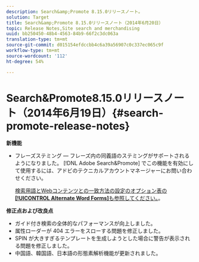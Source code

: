 ```yaml
---
description: Search&amp;Promote 8.15.0リリースノート。
solution: Target
title: Search&amp;Promote 8.15.0リリースノート（2014年6月20日）
topic: Release Notes,Site search and merchandising
uuid: bb250450-48b4-4563-84b9-66f2c3dc063a
translation-type: tm+mt
source-git-commit: d015154efdccbb4c6a39a56907c0c337ec065c9f
workflow-type: tm+mt
source-wordcount: '112'
ht-degree: 54%

---
```



# Search&amp;Promote8.15.0リリースノート（2014年6月19日）{#search-promote-release-notes}

**新機能**

* フレーズステミング — フレーズ内の同義語のステミングがサポートされるようになりました。  [!DNL Adobe Search&Promote] でこの機能を有効にして使用するには、アドビのテクニカルアカウントマネージャーにお問い合わせください。

   [検索用語とWebコンテンツとの一致方法の設定のオプション表の&#x200B;**[!UICONTROL Alternate Word Forms]**&#x200B;も参照してください。](../c-about-linguistics-menu/c-about-words-and-language.md#task_351A9144A51F4B41923BDBACDEF3B616)。

**修正点および改良点**

* ガイド付き検索の全体的なパフォーマンスが向上しました。
* 属性ローダーが 404 エラーをスローする問題を修正しました。
* SPIN が大きすぎるテンプレートを生成しようとした場合に警告が表示される問題を修正しました。
* 中国語、韓国語、日本語の形態素解析機能が更新されました。

